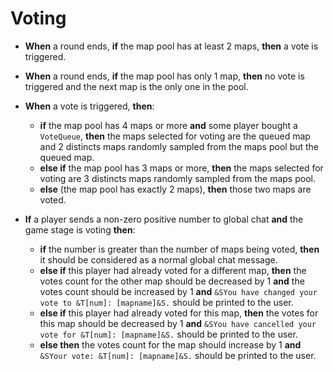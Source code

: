 # Voting

+ **When** a round ends, **if** the map pool has at least 2 maps, **then** a vote is triggered.

+ **When** a round ends, **if** the map pool has only 1 map, **then** no vote is triggered and the next map is the only one in the pool.

+ **When** a vote is triggered, **then**:
    + **if** the map pool has 4 maps or more **and** some player bought a `VoteQueue`, **then** the maps selected for voting are the queued map and 2 distincts maps randomly sampled from the maps pool but the queued map.
    + **else if** the map pool has 3 maps or more, **then** the maps selected for voting are 3 distincts maps randomly sampled from the maps pool.
    + **else** (the map pool has exactly 2 maps), **then** those two maps are voted.

+ **If** a player sends a non-zero positive number to global chat **and** the game stage is voting **then**:
    + **if** the number is greater than the number of maps being voted, **then** it should be considered as a normal global chat message.
    + **else if** this player had already voted for a different map, **then** the votes count for the other map should be decreased by 1 **and** the votes count should be increased by 1 **and** `&SYou have changed your vote to &T[num]: [mapname]&S.` should be printed to the user.
    + **else if** this player had already voted for this map, **then** the votes for this map should be decreased by 1 **and** `&SYou have cancelled your vote for &T[num]: [mapname]&S.` should be printed to the user.
    + **else then** the votes count for the map should increase by 1 **and** `&SYour vote: &T[num]: [mapname]&S.` should be printed to the user.
